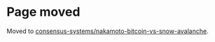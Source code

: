 
# Page moved

Moved to [consensus-systems/nakamoto-bitcoin-vs-snow-avalanche](./consensus-systems/nakamoto-bitcoin-vs-snow-avalanche.md).
